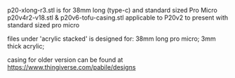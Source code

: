 p20-xlong-r3.stl is for 38mm long (type-c) and standard sized Pro Micro
p20v4r2-v18.stl & p20v6-tofu-casing.stl applicable to P20v2 to present with standard sized pro micro

files under 'acrylic stacked' is designed for: 38mm long pro micro; 3mm thick acrylic;

casing for older version can be found at https://www.thingiverse.com/pabile/designs
